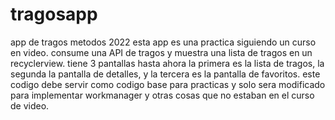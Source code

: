 # tragosapp
app de tragos metodos 2022
esta app es una practica siguiendo un curso en video.
consume una API de tragos y muestra una lista de tragos en un recyclerview.
tiene 3 pantallas hasta ahora la primera es la lista de tragos, la segunda la pantalla de detalles,
y la tercera es la pantalla de favoritos. 
este codigo debe servir como codigo base para practicas y solo sera modificado para implementar
workmanager y otras cosas que no estaban en el curso de video. 
